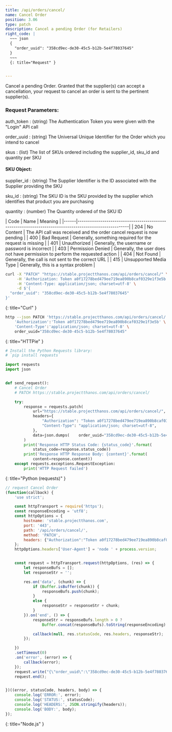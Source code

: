 ```yaml
---
title: /api/orders/cancel/
name: Cancel Order
position: 3.06
type: patch
description: Cancel a pending Order (for Retailers)
right_code: |
  ~~~ json
  {
    "order_uuid": "358cd9ec-de30-45c5-b12b-5e4f78037645"
  }
  ~~~
  {: title="Request" }


---
```

Cancel a pending Order. Granted that the supplier(s) can accept a cancellation, your request to cancel an order is sent to the pertinent supplier(s).

### Request Parameters:

auth_token
: (string) The Authentication Token you were given with the "Login" API call

order_uuid
: (string) The Universal Unique Identifier for the Order which you intend to cancel

skus
: (list) The list of SKUs ordered including the supplier_id, sku_id and quantity per SKU

#### SKU Object:

supplier_id
: (string) The Supplier Identifier is the ID associated with the Supplier providing the SKU

sku_id
: (string) The SKU ID is the SKU provided by the supplier which identifies that product you are purchasing

quantity
: (number) The Quantity ordered of the SKU ID

| Code | Name                   | Meaning                                                                      |
|------|-------------------------------------------------------------------------------------------------------|
| 204  | No Content             | The API call was received and the order cancel request is now pending        |
| 400  | Bad Request            | Generally, something required for the request is missing                     |
| 401  | Unauthorized           | Generally, the username or password is incorrect                             |
| 403  | Permission Denied      | Generally, the user does not have permission to perform the requested action |
| 404  | Not Found              | Generally, the call is not sent to the correct URL                           |
| 415  | Unsupported Media Type | Generally, this is a syntax problem                                          |


~~~ bash
curl -X "PATCH" "https://stable.projectthanos.com/api/orders/cancel/" \
     -H 'Authorization: Token a0f17278bed479ee719ea890b8caf0329e1f3e5b' \
     -H 'Content-Type: application/json; charset=utf-8' \
     -d $'{
  "order_uuid": "358cd9ec-de30-45c5-b12b-5e4f78037645"
}'

~~~
{: title="Curl" }

~~~ bash
http --json PATCH 'https://stable.projectthanos.com/api/orders/cancel/' \
    'Authorization':'Token a0f17278bed479ee719ea890b8caf0329e1f3e5b' \
    'Content-Type':'application/json; charset=utf-8' \
    order_uuid="358cd9ec-de30-45c5-b12b-5e4f78037645"

~~~
{: title="HTTPie" }

~~~ python
# Install the Python Requests library:
# `pip install requests`

import requests
import json


def send_request():
    # Cancel Order
    # PATCH https://stable.projectthanos.com/api/orders/cancel/

    try:
        response = requests.patch(
            url="https://stable.projectthanos.com/api/orders/cancel/",
            headers={
                "Authorization": "Token a0f17278bed479ee719ea890b8caf0329e1f3e5b",
                "Content-Type": "application/json; charset=utf-8",
            },
            data=json.dumps(    order_uuid="358cd9ec-de30-45c5-b12b-5e4f78037645")
        )
        print('Response HTTP Status Code: {status_code}'.format(
            status_code=response.status_code))
        print('Response HTTP Response Body: {content}'.format(
            content=response.content))
    except requests.exceptions.RequestException:
        print('HTTP Request failed')

~~~
{: title="Python (requests)" }

~~~ javascript
// request Cancel Order
(function(callback) {
    'use strict';

    const httpTransport = require('https');
    const responseEncoding = 'utf8';
    const httpOptions = {
        hostname: 'stable.projectthanos.com',
        port: '443',
        path: '/api/orders/cancel/',
        method: 'PATCH',
        headers: {"Authorization":"Token a0f17278bed479ee719ea890b8caf0329e1f3e5b","Content-Type":"application/json; charset=utf-8"}
    };
    httpOptions.headers['User-Agent'] = 'node ' + process.version;


    const request = httpTransport.request(httpOptions, (res) => {
        let responseBufs = [];
        let responseStr = '';

        res.on('data', (chunk) => {
            if (Buffer.isBuffer(chunk)) {
                responseBufs.push(chunk);
            }
            else {
                responseStr = responseStr + chunk;
            }
        }).on('end', () => {
            responseStr = responseBufs.length > 0 ?
                Buffer.concat(responseBufs).toString(responseEncoding) : responseStr;

            callback(null, res.statusCode, res.headers, responseStr);
        });

    })
    .setTimeout(0)
    .on('error', (error) => {
        callback(error);
    });
    request.write("{\"order_uuid\":\"358cd9ec-de30-45c5-b12b-5e4f78037645\"}")
    request.end();


})((error, statusCode, headers, body) => {
    console.log('ERROR:', error);
    console.log('STATUS:', statusCode);
    console.log('HEADERS:', JSON.stringify(headers));
    console.log('BODY:', body);
});

~~~
{: title="Node.js" }
